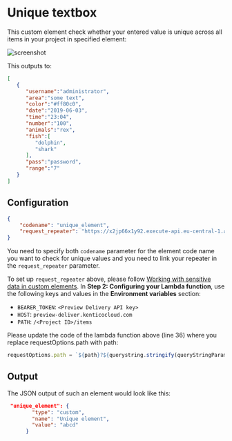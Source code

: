# Unique textbox

This custom element check whether your entered value is unique across all items in your project in specified element:

![screenshot](https://amend.cz/unique_element.gif)

This outputs to:
```json
[
   {
      "username":"administrator",
      "area":"some text",
      "color":"#ff80c0",
      "date":"2019-06-03",
      "time":"23:04",
      "number":"100",
      "animals":"rex",
      "fish":[
         "dolphin",
         "shark"
      ],
      "pass":"password",
      "range":"7"
   }
]
```

## Configuration

```json
{
    "codename": "unique_element",
    "request_repeater": "https://x2jp66x1y92.execute-api.eu-central-1.amazonaws.com/default/requestRepeater"
}
```

You need to specify both `codename` parameter for the element code name you want to check for unique values and you need to link your repeater in the `request_repeater` parameter.

To set up `request_repeater` above, please follow [Working with sensitive data in custom elements](https://docs.kenticocloud.com/tutorials/develop-apps/integrate/working-with-sensitive-data-in-custom-elements).
In **Step 2: Configuring your Lambda function**, use the following keys and values in the **Environment variables** section:
  - `BEARER_TOKEN`: `<Preview Delivery API key>`
  - `HOST`: `preview-deliver.kenticocloud.com`
  - `PATH`: `/<Project ID>/items`

Please update the code of the lambda function above (line 36) where you replace requestOptions.path with path:
```javascript
requestOptions.path = `${path}?${querystring.stringify(queryStringParameters)}`;
```

## Output

The JSON output of such an element would look like this:

```json
 "unique_element": {
        "type": "custom",
        "name": "Unique element",
        "value": "abcd"
      }
```
